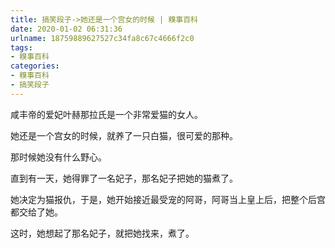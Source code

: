 ```yaml
---
title: 搞笑段子->她还是一个宫女的时候 | 糗事百科
date: 2020-01-02 06:31:36
urlname: 18759889627527c34fa8c67c4666f2c0
tags: 
- 糗事百科
categories:
- 糗事百科
- 搞笑段子
---
```

咸丰帝的爱妃叶赫那拉氏是一个非常爱猫的女人。

她还是一个宫女的时候，就养了一只白猫，很可爱的那种。

那时候她没有什么野心。

直到有一天，她得罪了一名妃子，那名妃子把她的猫煮了。

她决定为猫报仇，于是，她开始接近最受宠的阿哥，阿哥当上皇上后，把整个后宫都交给了她。

这时，她想起了那名妃子，就把她找来，煮了。


